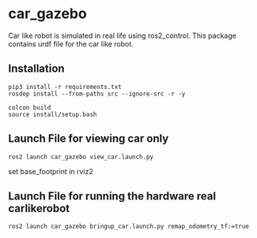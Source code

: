 # car_gazebo 
Car like robot is simulated in real life using ros2_control. This package contains urdf file for the car like robot.

## Installation
```shell
pip3 install -r requirements.txt
rosdep install --from-paths src --ignore-src -r -y

colcon build
source install/setup.bash
```

## Launch File for viewing car only
```shell
ros2 launch car_gazebo view_car.launch.py
```
set base_footprint in rviz2

## Launch File for running the hardware real carlikerobot
```shell
ros2 launch car_gazebo bringup_car.launch.py remap_odometry_tf:=true
```

